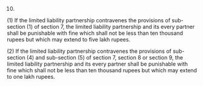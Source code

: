 10.
(1) If the limited liability partnership contravenes the provisions of sub-section (1) of section 7, the limited liability partnership and its every partner shall be punishable with fine which shall not be less than ten thousand rupees but which may extend to five lakh rupees.

(2) If the limited liability partnership contravenes the provisions of sub-section (4) and sub-section (5) of section 7, section 8 or section 9, the limited liability partnership and its every partner shall be punishable with fine which shall not be less than ten thousand rupees but which may extend to one lakh rupees.
